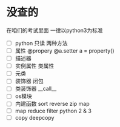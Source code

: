# 没查的
在咱们的考试里面 一律以python3为标准

- [ ] python 只读 两种方法
- [ ] 属性 @propery @a.setter a = property()
- [ ] 描述器
- [ ] 实例属性 类属性
- [ ] 元类
- [ ] 装饰器 闭包
- [ ] 类装饰器 __call\_\_
- [ ] os模块
- [ ] 内建函数 sort reverse zip map
- [ ] map reduce filter python 2 & 3
- [ ] copy deepcopy